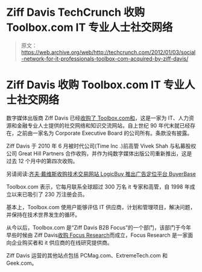 # Ziff Davis TechCrunch 收购 Toolbox.com IT 专业人士社交网络

> 原文：<https://web.archive.org/web/http://techcrunch.com/2012/01/03/social-network-for-it-professionals-toolbox-com-acquired-by-ziff-davis/>

# Ziff Davis 收购 Toolbox.com IT 专业人士社交网络

数字媒体出版商 Ziff Davis 已经[收购了 Toolbox.com](https://web.archive.org/web/20230209124859/http://www.businesswire.com/news/home/20120103005817/en/Ziff-Davis-Acquires-Toolbox.com)[和](https://web.archive.org/web/20230209124859/http://www.toolbox.com/)，这是一家为 IT、人力资源和金融专业人士提供的社交网络和知识交流网站，自上世纪 90 年代末就已经存在，之前由一家名为 Corporate Executive Board 的公司所有。条款没有披露。

Ziff Davis 于 2010 年 6 月被时代公司(Time Inc .)前高管 Vivek Shah 与私募股权公司 Great Hill Partners 合作收购，并作为纯数字媒体出版公司重新推出，这是过去 12 个月中的第四次收购。

另请阅读:[齐夫·戴维斯收购技术交易网站 LogicBuy 推出广告定位平台 BuyerBase](https://web.archive.org/web/20230209124859/https://techcrunch.com/2011/01/04/ziff-davis-buys-tech-coupon-site-logicbuy-launches-ad-targeting-platform-buyerbase/)

Toolbox.com 表示，它每月联系全球超过 300 万名 it 专家和高管，自 1998 年成立以来已吸引了 230 万注册会员。

基本上，Toolbox.com 使用户能够评估 IT 供应商，计划和管理项目，解决问题，并保持在技术世界发生的循环。

从今以后，Toolbox.com 是“Ziff Davis B2B Focus”的一个部门，该部门于今年早些时候由 Ziff Davis[收购 Focus Research](https://web.archive.org/web/20230209124859/http://www.businesswire.com/news/home/20110823006392/en/Ziff-Davis-Acquires-Focus-Research)而成立，Focus Research 是一家面向企业购买者和 it 供应商的在线研究提供商。

Ziff Davis 运营的其他站点包括 PCMag.com、ExtremeTech.com 和 Geek.com。